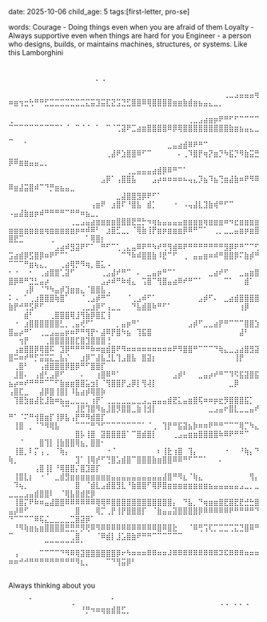 date: 2025-10-06
child_age: 5
tags:[first-letter, pro-se]


words:
Courage - Doing things even when you are afraid of them
Loyalty - Always supportive even when things are hard for you
Engineer - a person who designs, builds, or maintains machines, structures, or systems. Like this Lamborghini


⠀⠀⠀⠀⠀⠀⠀⠀⠀⠀⠀⠀⠀⠀⠀⠀⠀⠀⠀⠀⠀⠀⠀⠀⠀⠀⠀⠀⠀⠀⠀⠀⠀⠀⠀⠀⠀⠀⠀⠀⠀⠀⠀⠀⠀⠀⠀⠀⠀⠀⠀⠀⠀⠀⠀⠀⠀⠀⠀⠀⠀⠀⠀⠀⠀⠀⡀⢀⠀⠀⠀⠀⠀⠀⠀⠀⠀⠀⠀⠀⠀⠀⠀⠀⠀⠀⠀⠀⠀⠀⠀⠀⠀⠀⠀⠀⠀⠀⠀⠀⠀⠀⠀⠀⠀⠀⠀⠀⠀⠀⠀⠀⠀⠀⠀⠀⠀⠀
⠀⠀⠀⠀⠀⠀⠀⠀⠀⠀⠀⠀⠀⠀⠀⠀⠀⠀⠀⠀⠀⠀⠀⠀⠀⠀⠀⠀⠀⠀⠀⠀⠀⠀⠀⠀⠀⠀⠀⠀⠀⠀⢀⣀⣠⣤⣤⣤⢶⠶⣶⢲⣒⢓⠛⠛⣋⣉⣉⣉⣉⣉⣉⣉⣍⣭⣹⣭⣏⣝⣩⣙⣋⣿⣿⠿⢿⣿⣿⣿⣿⣶⣶⣷⣾⣶⣦⣤⣄⣀⡀⠀⠀⠀⠀⠀⠀⠀⠀⠀⠀⠀⠀⠀⠀⠀⠀⠀⠀⠀⠀⠀⠀⠀⠀⠀⠀⠀
⢀⠀⠀⠀⠀⠀⠀⠀⠀⠀⠀⠀⠀⠀⠀⠀⠀⠀⠀⠀⠀⠀⠀⠀⠀⠀⠀⠀⠀⠀⠀⠀⠀⠀⠀⢀⣀⣠⣴⣶⡶⠟⠛⠋⠋⠉⠉⠉⠉⠉⠉⠉⠉⠉⠉⠉⠉⠉⠉⠁⠈⠀⠉⠈⠈⠀⠁⠀⠉⠈⢉⣽⠟⣉⣴⣶⣿⣿⣿⣿⠿⡿⢿⣿⣿⣿⣿⣿⣿⣿⣿⣿⣷⣶⣦⣤⣄⣀⣀⠀⠀⠀⠀⠀⠀⠀⠀⠀⠀⠀⠀⠀⠀⠀⠀⠀⠀⠀
⠀⠀⠀⠁⠀⠀⠀⠀⠀⠀⠀⠀⠀⠀⠀⠀⠀⠀⠀⠀⠀⠀⠀⠀⠀⠀⠀⠀⠀⠀⠀⣀⣤⣴⣾⠿⠟⠛⠉⠀⠀⠀⠀⠀⠀⠀⠀⠀⠀⠀⠀⠀⠀⠀⠀⠀⠀⠀⠀⠀⠀⠀⠀⠀⠀⠀⠀⠀⢀⣼⠟⣱⣿⣿⠿⠋⠉⠀⠀⠀⠀⠀⠄⢀⠹⣿⡟⢶⡝⣶⡙⠳⣯⡙⠻⣷⣭⣛⡿⠿⣶⣶⣤⣤⣀⡀⠀⠀⠀⠀⠀⠀⠀⠀⠀⠀⠀⠀
⠀⠀⠀⠀⠀⠀⠀⠀⠀⠀⠀⠀⠀⠀⠀⠀⠀⠀⠀⠀⠀⠀⠀⢀⣀⣤⣤⣤⣴⣾⡿⠿⠛⠉⠁⠀⠀⠀⠀⠀⠀⠀⠀⠀⠀⠀⠀⠀⠀⠀⠀⠀⠀⠀⠀⠀⠀⠀⠀⠀⠀⠀⠀⠀⠀⠀⠀⣠⡿⠁⢠⣿⣿⣧⠀⠀⠀⣠⡴⠶⠶⠶⠶⠦⢤⣄⡹⣦⠹⣦⢙⣶⣼⣷⠶⠟⠻⠿⠿⣶⣼⣭⣿⠾⠉⠙⡛⣶⣦⣤⣀⠀⠀⠀⠀⠀⠀⠀
⠀⠀⠀⠀⠀⠀⠀⠀⠀⠀⠀⠀⠀⠀⠀⠀⠀⠀⠀⠀⠀⣀⣼⣿⣿⣻⡿⠟⠋⠁⠀⠀⠀⠀⠀⠀⠀⠀⠀⠀⠀⠀⠀⠀⠀⠀⠀⠀⠀⠀⠀⠀⠀⠀⠀⠀⠀⠀⠀⠀⠀⠀⠀⠀⠀⢠⣶⠟⠀⣰⣿⠏⠘⣿⣧⠀⣾⡁⠀⠀⠀⠐⠀⠠⢤⣼⣇⣹⣷⢾⠛⠋⠉⠀⠀⠀⠀⠀⠠⣤⣼⣷⣶⡶⠾⠛⠛⠛⠛⠉⠛⠛⠶⣦⣀⡀⠀⠀
⠀⠀⠀⠀⠀⠀⠀⠀⠀⠀⠀⠀⢀⣀⣠⣤⣴⣶⣶⣶⣶⣿⣿⣿⣟⣛⡓⠲⢶⣦⣤⣤⣤⣤⣶⣶⣶⣶⢶⣶⣶⣶⠶⠲⣖⣶⣶⣶⣶⣶⣶⣶⣶⣶⣶⣶⢶⣶⣶⣶⣶⣶⡶⠶⠾⠿⠃⠀⣰⣿⣋⣀⡀⠈⢿⣷⢸⡟⣶⡶⣶⣶⣶⡿⠿⠛⠉⠁⠀⢀⡀⣀⣀⣤⣶⡶⣶⣿⣿⣟⣉⠀⠀⠀⠀⠀⢀⠀⠀⠀⠀⠀⠀⠁⢿⣿⡆⠀
⠀⠀⠀⠀⠀⠀⠀⠀⠀⣠⣴⠾⣻⣽⠟⠋⠁⠀⠛⠋⠉⢁⢀⣄⣤⠿⠟⠛⠳⠞⢛⢻⣾⠿⠟⠛⠛⠛⠛⠛⠛⠛⣻⡿⠟⠛⠉⠉⢋⣩⣴⣾⡿⣫⣿⡿⠶⠟⠋⠉⠁⠀⠀⠀⠀⠀⠀⠀⠀⠀⠀⠉⠙⠷⠾⣿⣿⣷⠸⣟⠉⠋⠀⢀⠀⣤⣤⣶⠶⠾⠛⣿⣿⡿⠍⣷⡾⠛⠉⠉⠉⠛⣶⢦⣄⡀⠀⠀⢀⣴⢿⡛⠻⢶⡀⣿⣅⠠
⠂⠐⠀⠀⠂⠀⢀⣴⣿⣿⢁⣽⠋⠀⠀⠀⠀⠀⢀⣠⣼⠞⠛⠉⠀⠄⠀⣀⣤⡶⠛⠉⠁⠀⠀⠀⠀⠀⠀⣀⣴⠞⠋⠀⠀⣀⣤⣶⣿⣿⡿⠿⠛⣙⣃⣤⡴⠀⠀⠀⠀⠀⠀⠀⠀⠀⠀⣠⡴⠾⠛⠷⢾⣄⠀⢩⣿⠉⢻⣿⣤⣴⠿⠞⠛⠉⠁⠀⠀⠀⠀⠉⠁⠀⠀⣾⠁⠀⠀⠀⠀⢠⡿⠀⠈⠙⠳⣤⡾⣹⣶⣶⣄⠈⣿⣿⣧⢀
⠅⠠⠀⠁⢀⣰⣿⣿⣿⢷⣿⠁⠀⠀⠈⢀⣠⡾⠛⠉⠀⠀⠀⠈⢀⣠⠾⠋⠁⠀⠀⠀⠀⠀⠀⠀⠀⣠⡾⠋⠄⠀⣀⣴⣾⣿⣿⣿⣿⣷⡟⠚⢛⣫⠟⠋⠀⠀⠀⠀⠀⠀⠀⢀⣀⣰⡿⠋⢠⣀⣀⠀⠀⠙⣧⣾⣿⠷⠛⠋⠁⠀⠀⠀⠀⠀⠀⠀⠀⠀⠀⠀⠀⠀⢰⡿⠀⠀⠀⠀⠀⣾⠃⠀⠀⠀⢀⣿⣿⣿⢿⣸⢻⣷⡿⣿⣏⢸
⠀⠐⠀⣰⣿⣿⣿⣿⣿⣿⣃⡀⢀⣤⢞⠋⠁⠀⠀⠀⠀⡀⣤⡶⠛⠁⠀⠀⠀⠀⠀⠀⠀⠀⠀⣠⡾⠋⣀⣀⣴⡟⠛⠉⠉⠉⣿⣿⣱⣿⣤⡴⠛⠁⠀⢀⣀⣠⣤⣤⡶⠶⠟⠛⢻⡟⠂⣼⠿⡟⣿⠳⣦⠀⢹⣯⣿⠀⠀⠀⠀⠀⠀⠀⠀⠀⠀⠀⠀⠀⠀⠀⠀⠀⣼⠃⠀⠀⠀⠀⢲⡟⠀⠀⠀⢀⣿⣿⣿⣿⣿⣏⣿⣹⣿⣿⣿⢘
⠀⢠⣶⣿⣿⡿⢿⣿⠯⠀⣹⡿⠛⠛⠛⠛⠷⠶⣶⣾⣿⠟⠻⠶⠶⠶⠶⠶⠶⠶⠶⠶⠟⠻⣿⣿⠛⠉⠉⠉⠙⢷⣄⣀⣠⣴⣿⣻⣽⣿⠭⠶⠞⠛⡋⣭⣭⣍⣀⣧⡌⠀⠀⣰⡿⠉⣼⣧⣘⣇⢹⣠⣿⣧⠀⣿⣽⡆⠀⠀⠀⠀⠀⠀⠀⠀⠀⠀⠀⠀⠀⠀⠀⢸⡟⠀⠀⠀⠀⢀⣿⠃⠀⠀⢠⣾⣿⣿⣿⡿⣿⡿⠛⠋⣿⣿⡏⠀
⠀⣸⣿⠄⠀⢠⣾⢃⣠⡿⠋⠀⠀⠀⠄⠀⠀⢰⣿⠿⠛⠁⠀⠀⠀⠀⠀⠀⠀⠀⠀⠀⣠⡾⠃⠀⠀⣀⣤⡴⠞⠛⠉⠹⠫⣯⣽⣿⣯⣦⡴⠶⠞⠛⠛⠛⠉⠉⠋⣷⣶⣶⣿⣿⣥⣲⡇⠈⢻⣿⣿⡟⣠⡿⡇⢻⢼⡇⠀⠀⠀⠀⠀⠀⠀⠀⠀⠀⠀⠀⠀⠀⣀⡿⠀⠀⠀⠀⢠⣿⣏⣀⠀⠀⣼⡿⣿⢸⣿⡇⠸⣧⣴⡾⢿⣿⡷⠀
⠀⢹⣿⣳⣶⣼⣗⣸⣷⠶⣦⣤⣀⣀⣀⡀⢰⡟⠁⢀⣀⣀⣀⣀⣀⣀⣠⣀⣤⣤⣤⣾⣟⣅⣤⣶⣿⢯⠶⠶⡶⣖⡻⣿⣿⣿⣯⡁⠀⠀⠀⠀⠀⠀⠀⠀⠀⠀⠀⠈⠉⠀⣸⣟⢹⣿⠻⣦⣸⣿⡻⣿⣿⣀⣷⢸⣺⡇⠀⠀⠀⠀⠀⠀⠀⠀⠀⠀⣀⣠⣤⠖⣿⣇⣀⣀⣤⠞⠛⠁⠈⠍⠛⢺⣿⣶⡏⢸⡿⣧⢠⡟⠛⠻⣾⣿⡏⠀
⠀⢸⣿⠀⡀⠈⠙⠻⢿⣧⠀⠀⠀⠉⠉⠉⠛⠙⠋⠉⠉⠉⠉⠉⠉⠉⠁⠈⢀⠀⢹⡟⠛⣯⣽⣦⡷⠶⠶⠟⠛⠛⠉⠉⠉⢿⡉⠳⣄⠀⠀⠀⠀⠀⠀⠀⠀⠀⠀⠀⠀⠀⣿⡧⢸⣿⠀⣽⣿⣿⣿⣿⠁⠉⣿⣾⣿⡇⠀⠀⠀⢀⣠⣤⣶⣶⣿⣿⣿⣿⠷⠿⠟⠛⠛⠉⠀⠀⠀⠀⠈⠀⠀⠀⣿⢹⡇⢸⣷⣿⣿⢿⣦⡀⣿⣿⠂⠀
⠀⢸⣿⡀⠇⡍⢠⢀⠀⠈⢷⡄⠀⠀⠀⠀⠀⠀⠀⠐⠈⠀⠀⠀⠀⠀⠀⠀⠀⠆⢸⣗⢰⣿⠀⢹⡄⠀⠀⠀⠀⠀⠐⠀⠀⠘⢷⡄⠙⢷⡀⠀⠀⠀⠀⠀⠀⠀⠀⠀⠀⠀⣹⠁⢸⢿⡞⠋⢙⣿⣡⣾⣿⠉⣿⣿⣿⣷⣶⣿⣿⠿⠿⠛⠋⠉⠉⠁⠀⠀⠄⠀⠀⠀⠀⠀⠀⠀⠀⠀⠀⠀⠀⢠⣿⢸⡇⠘⢿⣿⣿⡌⣿⣹⣿⡏⠀⠀
⠀⢸⣿⣇⡆⠀⠐⠈⠀⣀⣾⣻⣶⣶⣶⣶⣶⣶⣶⣶⣤⣤⣤⣤⣤⣤⣤⣤⣤⣤⣼⣿⠛⠻⣆⠈⢷⣄⠀⠀⠀⠀⠀⠀⠀⠀⠀⢻⡄⠀⠹⢦⡀⠀⠀⠀⠀⠀⠀⠀⠀⠀⣿⠀⠈⣾⣇⣠⣾⣿⣻⣇⠘⣷⣿⣿⠋⢿⡿⣿⣶⣶⣶⣶⣶⣶⣶⣶⣦⣤⣤⣤⣤⣤⣠⣀⡀⣀⣀⣀⣀⣠⣤⣾⣿⣿⠇⠀⠈⢿⣧⣿⣾⣟⡿⠀⠀⠀
⠀⢸⣿⡍⠟⠷⠶⣤⣼⣿⣿⠿⠿⠿⠿⠿⠿⢿⢿⠿⣿⣿⣿⣿⣿⣿⣿⣿⣿⣿⣿⣿⡄⠀⠙⣧⡀⠙⢶⣶⣶⣿⣟⣿⣟⣟⣚⣓⣿⣤⡼⠿⠋⠀⠀⠀⠀⠀⠀⠀⠀⠀⣿⠀⠀⠀⢿⡉⢀⡟⢸⡟⣿⣿⣿⡏⠀⠈⣷⣤⣤⣽⣿⣿⣿⣿⡿⠿⠿⠿⠿⠿⠟⠛⠛⠛⠛⠙⠙⠉⠉⠉⠉⠿⢯⣌⣀⣀⣀⣀⣉⣿⣽⡿⠁⠀⠀⠀
⠀⠘⠻⢷⣶⣦⣶⣿⣿⣿⣿⣛⣛⡛⡻⢟⠿⠻⠿⠿⠿⠿⠿⠿⠿⠿⠿⠿⠿⣿⠿⣿⣗⠀⠀⠈⠿⢛⢩⢏⡉⣉⣉⢉⣍⣙⣿⠿⠛⠉⠀⠀⠀⠀⠀⠀⠀⠀⠀⠀⠀⢀⣿⠀⠀⠀⠈⠿⣾⡇⣸⣡⣿⣷⠟⠛⠛⠉⠉⠉⠉⠉⠉⠀⠀⠀⠀⠀⠀⠀⠀⠀⠀⠀⠀⠀⠀⠀⠀⠀⠀⠀⠀⠀⠀⠉⠉⠉⠉⠉⠉⠉⠁⠀⠀⠀⠀⠀
⠀⢠⠀⠀⠀⠀⠉⠉⠉⠉⠙⠻⠿⢿⣽⣿⣿⣿⣿⣿⣿⡿⠖⠳⠶⠶⠶⠿⠿⠶⠶⠼⠿⠿⠿⠿⠿⠿⠿⠿⠿⠽⠯⠿⠿⠿⠶⠶⠶⠶⠶⠚⠚⠛⠛⠛⠛⠛⠛⠛⠛⠛⠻⣆⡀⠀⠀⠀⠉⠙⢻⣭⡿⠃⠀⠀⠀⠀⠀⠀⠀⠀⠀⠀⠀⠀⠀⠀⠀⠀⠀⠀⠀⠀⠀⠀⠀⠀⠀⠀⠀⠀⠀⠀⠀⠀⠀⠀⠀⠀⠀⠀⠀⠀⠀⠀⠀⠀


Always thinking about you


⠀⠀⠀⠀⠁⠀⠀⠀⠀⠀⠀⠀⢀⠀⠀⠀⠀⠀⠀⠀⠁⠀⠀⠀⠀⠀⠀⠀⠀⠀⠀⠀⠀⠀⠀⠀⠀⠀⠀⠀⠀⢀⢀⠀⡀⡀⢀⠀⠀⠀⠀⠀⠀⠀⠀⠀⠀⠀⠀⠀⠀⠀⠀⠘⡛⠲⠶⢶⣶⣾⣿⣋⡀⠀⠀⠀⠀⠀⠀⠀⠀⠀⠀⠀⠀⠀⠀⠀⠀⠀⠀⠀⠀⠀⠀⠀⠀⠀⠀⠀⠀⠀⠀⠀⠀⠀⠀⠀⠀⠀⠀⠀⠀⠀⠀⠀⠀⠀
